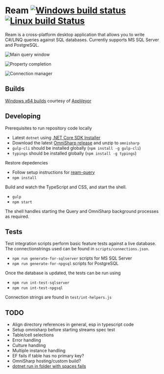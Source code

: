 Ream [![Windows build status](https://ci.appveyor.com/api/projects/status/x8h5dx8lhwv40h8b?svg=true)](https://ci.appveyor.com/project/stofte/ream-editor) [![Linux build Status](https://travis-ci.org/stofte/ream-editor.svg?branch=master)](https://travis-ci.org/stofte/ream-editor)
======================

Ream is a cross-platform desktop application that allows you to write C#/LINQ queries against SQL databases. Currently supports MS SQL Server and PostgreSQL.

![Main query window](http://i.imgur.com/LGmMhVO.png "Main query window")

![Property completion](http://i.imgur.com/ZmHJwrl.png "Property completion")

![Connection manager](http://i.imgur.com/hYJcXMi.png "Connection manager")


Builds
------
[Windows x64 builds](https://ci.appveyor.com/project/stofte/ream-editor/build/artifacts) courtesy of [AppVeyor](https://www.appveyor.com/) 

Developing
----------

Prerequisites to run repository code locally

- Latest `dotnet` using [.NET Core SDK Installer](https://github.com/dotnet/cli#installers-and-binaries) 
- Download the latest [OmniSharp release](https://github.com/OmniSharp/omnisharp-roslyn/releases) and unzip to `omnisharp`
- `gulp-cli` should be installed globally (`npm install -g gulp-cli`)
- `typings` should be installed globally (`npm install -g typings`) 

Restore depedencies

- Follow setup instructions for [ream-query](https://github.com/stofte/ream-query/blob/master/README.md#development)
- `npm install`

Build and watch the TypeScript and CSS, and start the shell.

- `gulp` 
- `npm start`

The shell handles starting the Query and OmniSharp background processes
as required.

Tests
-----

Test integration scripts perform basic feature tests against a live database.
The connectionstrings used can be found in `scripts/connections.json`.

- `npm run generate-for-sqlserver` scripts for MS SQL Server
- `npm run generate-for-npgsql` scripts for PostgreSQL

Once the database is updated, the tests can be run using

- `npm run int-test-sqlserver`
- `npm run int-test-npgsql`

Connection strings are found in `test/int-helpers.js`

TODO
----
- Align directory references in general, esp in typescript code
- Setup omnisharp before starting streams spec test
- Table/cell selections
- Error handling
- Culture handling
- Multiple instance handling
- EF fails if table has no primary key?
- OmniSharp hosting/custom build?
- [dotnet run in folder with spaces fails](https://github.com/dotnet/cli/issues/1189)

